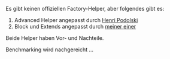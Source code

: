 Es gibt keinen offiziellen Factory-Helper, aber folgendes gibt es:

1. Advanced Helper angepasst durch [Henri Podolski](https://github.com/HenriPodolski)
2. Block und Extends angepasst durch [meiner einer](https://github.com/sebastian-fitzner)

Beide Helper haben Vor- und Nachteile. 

Benchmarking wird nachgereicht ... 
